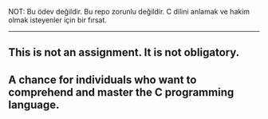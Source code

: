 NOT:
Bu ödev değildir. 
Bu repo zorunlu değildir. 
C dilini anlamak ve hakim olmak isteyenler için bir fırsat.

-------------------------------------------------------------------------------------
This is not an assignment. It is not obligatory. 
---
A chance for individuals who want to comprehend and master the C programming language.
---
